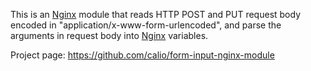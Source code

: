 <!---
    @title         Form Input Nginx Module
    @creator       Yichun Zhang
    @created       2011-06-21 09:01 GMT
    @modifier      Yichun Zhang
    @modifier_link yichun-zhang
    @modified      
    @changes       1
--->

This is an [Nginx](nginx.html) module that reads HTTP POST and PUT request body
encoded in "application/x-www-form-urlencoded", and parse the arguments in request
body into [Nginx](nginx.html) variables.

Project page: https://github.com/calio/form-input-nginx-module
